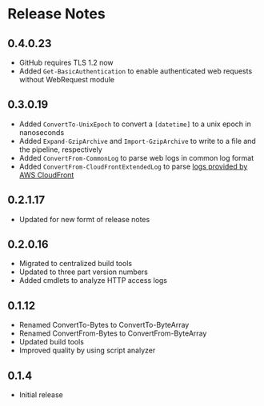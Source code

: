 # Release Notes

## 0.4.0.23

- GitHub requires TLS 1.2 now
- Added `Get-BasicAuthentication` to enable authenticated web requests without WebRequest module

## 0.3.0.19

- Added `ConvertTo-UnixEpoch` to convert a `[datetime]` to a unix epoch in nanoseconds
- Added `Expand-GzipArchive` and `Import-GzipArchive` to write to a file and the pipeline, respectively
- Added `ConvertFrom-CommonLog` to parse web logs in common log format
- Added `ConvertFrom-CloudFrontExtendedLog` to parse [logs provided by AWS CloudFront](https://docs.aws.amazon.com/AmazonCloudFront/latest/DeveloperGuide/AccessLogs.html#BasicDistributionFileFormat)

## 0.2.1.17

- Updated for new formt of release notes

## 0.2.0.16

- Migrated to centralized build tools
- Updated to three part version numbers
- Added cmdlets to analyze HTTP access logs

## 0.1.12

- Renamed ConvertTo-Bytes to ConvertTo-ByteArray
- Renamed ConvertFrom-Bytes to ConvertFrom-ByteArray
- Updated build tools
- Improved quality by using script analyzer

## 0.1.4

- Initial release